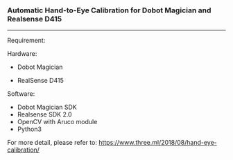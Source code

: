 ### Automatic Hand-to-Eye Calibration for Dobot Magician and Realsense D415

***

Requirement:

Hardware:

- Dobot Magician

- RealSense D415


Software:
- Dobot Magician SDK
- Realsense SDK 2.0
- OpenCV with Aruco module
- Python3

For more detail, please refer to: https://www.three.ml/2018/08/hand-eye-calibration/